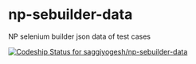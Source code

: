 np-sebuilder-data
=================

NP selenium builder json data of test cases

[ ![Codeship Status for saggiyogesh/np-sebuilder-data](https://www.codeship.io/projects/3db334a0-2def-0132-95a9-0275b2f5d99e/status)](https://www.codeship.io/projects/39293)
